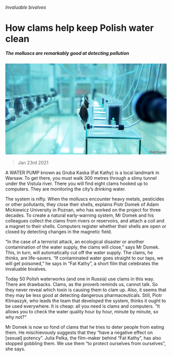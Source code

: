 ###### Invaluable bivalves

# How clams help keep Polish water clean 

##### The molluscs are remarkably good at detecting pollution 

![image](images/20210123_EUP002_0.jpg) 

> Jan 23rd 2021 


A WATER PUMP known as Gruba Kaska (Fat Kathy) is a local landmark in Warsaw. To get there, you must walk 300 metres through a slimy tunnel under the Vistula river. There you will find eight clams hooked up to computers. They are monitoring the city’s drinking water.


The system is nifty. When the molluscs encounter heavy metals, pesticides or other pollutants, they close their shells, explains Piotr Domek of Adam Mickiewicz University in Poznan, who has worked on the project for three decades. To create a natural early-warning system, Mr Domek and his colleagues collect the clams from rivers or reservoirs, and attach a coil and a magnet to their shells. Computers register whether their shells are open or closed by detecting changes in the magnetic field.



“In the case of a terrorist attack, an ecological disaster or another contamination of the water supply, the clams will close,” says Mr Domek. This, in turn, will automatically cut off the water supply. The clams, he thinks, are life-savers. “If contaminated water goes straight to our taps, we will get poisoned,” he says in “Fat Kathy”, a short film that celebrates the invaluable bivalves.


Today 50 Polish waterworks (and one in Russia) use clams in this way. There are drawbacks. Clams, as the proverb reminds us, cannot talk. So they never reveal which toxin is causing them to clam up. Also, it seems that they may be less good at detecting dangerous pharmaceuticals. Still, Piotr Klimaszyk, who leads the team that developed the system, thinks it ought to be used everywhere. It is cheap: all you need is clams and computers. “It allows you to check the water quality hour by hour, minute by minute, so why not?”


Mr Domek is now so fond of clams that he tries to deter people from eating them. He mischievously suggests that they “have a negative effect on [sexual] potency”. Julia Pelka, the film-maker behind “Fat Kathy”, has also stopped gobbling them. We use them “to protect ourselves from ourselves”, she says.

